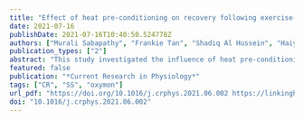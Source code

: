 ```yaml
---
title: "Effect of heat pre-conditioning on recovery following exercise-induced muscle damage"
date: 2021-07-16
publishDate: 2021-07-16T10:40:50.524778Z
authors: ["Murali Sabapathy", "Frankie Tan", "Shadiq Al Hussein", "Haiyum Jaafar", "Franck Brocherie", "Sebastien Racinais", "Mohammed Ihsan"]
publication_types: ["2"]
abstract: "This study investigated the influence of heat pre-conditioning on the recovery of muscle torque, microvascular function, movement economy and stride mechanics following exercise-induced muscle damage (EIMD). Twenty male participants were equally assigned to a control (CON) and an experimental group (HEAT), and performed a 30-min downhill run (DHR) to elicit EIMD. HEAT group received three consecutive days of heat exposure (45.1 ± 3.2 min of hot water immersion at 42°C) prior to DHR. Microvascular function (near-infrared spectroscopy), maximal voluntary contraction (MVC) torque of the knee extensors, as well as two treadmill-based steady-state runs performed below (SSR-1) and above (SSR-2) the first ventilatory threshold) were assessed prior to DHR and repeated for four consecutive days post-DHR (D1-POST to D4-POST). The decline in MVC torque following EIMD was attenuated in HEAT compared with CON at D1-POST (p = 0.037), D3-POST (p = 0.002) and D4-POST (p = 0.022). Muscle soreness increased in both CON and HEAT, but was significantly attenuated in HEAT compared with CON at D2-POST (p = 0.024) and D3-POST (p = 0.013). Microvascular function decreased in CON from D1-POST to D3-POST (p = 0.009 to 0.018), and was lower compared with HEAT throughout D1-POST to D3-POST (p = 0.003 to 0.017). Pre-heat treatment decreased the magnitude of strength loss and muscle soreness, as well as attenuated the decline in microvascular function following EIMD. Heat treatment appears a promising pre-conditioning strategy when embarking on intensified training periods or competition."
featured: false
publication: "*Current Research in Physiology*"
tags: ["CR", "SS", "oxymon"]
url_pdf: "https://doi.org/10.1016/j.crphys.2021.06.002 https://linkinghub.elsevier.com/retrieve/pii/S2665944121000195"
doi: "10.1016/j.crphys.2021.06.002"
---
```


